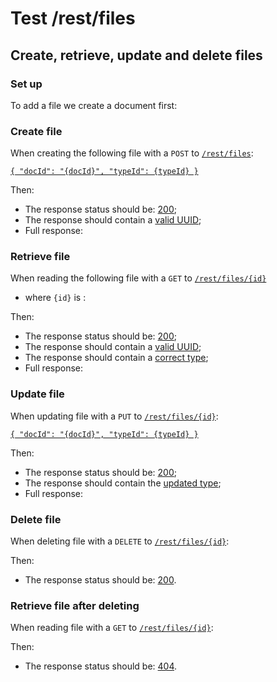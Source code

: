 # Test /rest/files

## Create, retrieve, update and delete files

### Set up

[ ](- "#docId=createDocument()")
[ ](- "#typeId=getTypeId()")
[ ](- "#fooTypeId=getFooTypeId()")

To add a file we create a document first: [ ](- "c:echo=#docId")

### Create file
When creating the following file with a `POST` to [`/rest/files`](- "#createEndpoint"):

[```{
  "docId": "{docId}", "typeId": {typeId}
}```](- "#newEntity")

[ ](- "#createResult=create(#createEndpoint, #newEntity, #docId, #typeId)")

Then:

 - The response status should be: [200](- "?=#createResult.status");
 - The response should contain a [valid UUID](- "?=#createResult.validUuid");
 - Full response:
 
[ ](- "ext:embed=#createResult.body")

### Retrieve file
When reading the following file with a `GET` to [`/rest/files/{id}`](- "#getEndpoint") 

 - where `{id}` is [ ](- "c:echo=#createResult.id"):

[ ](- "#readResult=read(#getEndpoint, #createResult.id)")

Then:

 - The response status should be: [200](- "?=#readResult.status");
 - The response should contain a [valid UUID](- "?=#readResult.validUuid");
 - The response should contain a [correct type](- "?=#readResult.correctType");
 - Full response:

[ ](- "ext:embed=#readResult.body")

### Update file
When updating file [ ](- "c:echo=#createResult.id") with a `PUT` to [`/rest/files/{id}`](- "#updateEndpoint"):

[```{
  "docId": "{docId}", "typeId": {typeId}
}```](- "#updatedEntity")


[ ](- "#updateResult=update(#updateEndpoint, #createResult.id, #updatedEntity, #docId, #fooTypeId)")

Then:

 - The response status should be: [200](- "?=#updateResult.status");
 - The response should contain the [updated type](- "?=#updateResult.updatedType");
 - Full response:

[ ](- "ext:embed=#updateResult.body")

### Delete file
When deleting file [ ](- "c:echo=#createResult.id") with a `DELETE` to [`/rest/files/{id}`](- "#deleteEndpoint"):

[ ](- "#deleteResult=delete(#deleteEndpoint, #createResult.id)")

Then:

 - The response status should be: [200](- "?=#deleteResult.status").

### Retrieve file after deleting
When reading file [ ](- "c:echo=#createResult.id") with a `GET` to [`/rest/files/{id}`](- "#getEndpoint"):

[ ](- "#readAfterDeleteResult=getAfterDelete(#getEndpoint, #createResult.id)")

Then:

 - The response status should be: [404](- "?=#readAfterDeleteResult.status").

